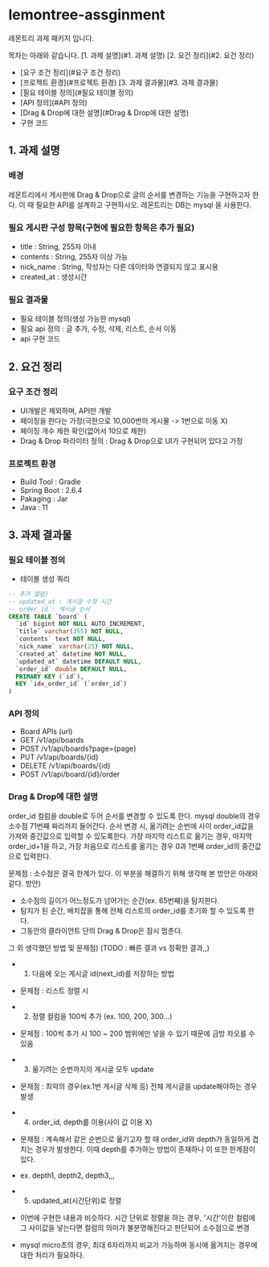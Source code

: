# lemontree-assginment
레몬트리 과제 패키지 입니다.

목차는 아래와 같습니다.
[1. 과제 설명](#1. 과제 설명)
[2. 요건 정리](#2. 요건 정리)
- [요구 조건 정리](#요구 조건 정리)
- [프로젝트 환경](#프로젝트 환경)
[3. 과제 결과물](#3. 과제 결과물)
- [필요 테이블 정의](#필요 테이블 정의)
- [API 정의](#API 정의)
- [Drag & Drop에 대한 설명](#Drag & Drop에 대한 설명)
- 구현 코드

## 1. 과제 설명
### 배경
레몬트리에서 게시판에 Drag & Drop으로 글의 순서를 변경하는 기능을 구현하고자 한다. 
이 때 필요한 API를 설계하고 구현하시오. 레몬트리는 DB는 mysql 을 사용한다.

### 필요 게시판 구성 항목(구현에 필요한 항목은 추가 필요)
- title : String, 255자 이내
- contents : String, 255자 이상 가능
- nick_name : String, 작성자는 다른 데이터와 연결되지 않고 표시용
- created_at : 생성시간

### 필요 결과물
- 필요 테이블 정의(생성 가능한 mysql)
- 필요 api 정의 : 글 추가, 수정, 삭제, 리스트, 순서 이동
- api 구현 코드

## 2. 요건 정리
### 요구 조건 정리
- UI개발은 제외하며, API만 개발
- 페이징을 한다는 가정(극한으로 10,000번의 게시물 -> 1번으로 이동 X)
- 페이징 개수 제한 확인(없어서 10으로 제한)
- Drag & Drop 파라미터 정의 : Drag & Drop으로 UI가 구현되어 있다고 가정


### 프로젝트 환경
- Build Tool : Gradle
- Spring Boot : 2.6.4
- Pakaging : Jar
- Java : 11

## 3. 과제 결과물
### 필요 테이블 정의
- 테이블 생성 쿼리
```sql
-- 추가 컬럼)
-- updated_at : 게시글 수정 시간
-- order_id : 게시글 순서
CREATE TABLE `board` (
  `id` bigint NOT NULL AUTO_INCREMENT,
  `title` varchar(255) NOT NULL,
  `contents` text NOT NULL,
  `nick_name` varchar(25) NOT NULL,
  `created_at` datetime NOT NULL,
  `updated_at` datetime DEFAULT NULL,
  `order_id` double DEFAULT NULL,
  PRIMARY KEY (`id`),
  KEY `idx_order_id` (`order_id`)
)
``` 

### API 정의
- Board APIs (url)
- GET /v1/api/boards
- POST /v1/api/boards?page={page}
- PUT /v1/api/boards/{id}
- DELETE /v1/api/boards/{id}
- POST /v1/api/board/{id}/order

### Drag & Drop에 대한 설명
order_id 컬럼을 double로 두어 순서를 변경할 수 있도록 한다.
mysql double의 경우 소수점 71번째 짜리까지 들어간다.
순서 변경 시, 옮기려는 순번에 사이 order_id값을 가져와 중간값으로 입력할 수 있도록한다.
가장 마지막 리스트로 옮기는 경우, 마지막 order_id+1을 하고, 가장 처음으로 리스트를 옮기는 경우 0과 1번째 order_id의 중간값으로 입력한다.

문제점 : 소수점은 결국 한계가 있다. 이 부분을 해결하기 위해 생각해 본 방안은 아래와 같다.
방안)
- 소수점의 길이가 어느정도가 넘어가는 순간(ex. 65번째)을 탐지한다.
- 탐지가 된 순간, 배치잡을 통해 전체 리스트의 order_id를 초기화 할 수 있도록 한다.
- 그동안의 클라이언트 단의 Drag & Drop은 잠시 멈춘다.

그 외 생각했던 방법 및 문제점)
(TODO : 빠른 결과 vs 정확한 결과,,)
- 1. 다음에 오는 게시글 id(next_id)를 저장하는 방법
- 문제점 : 리스트 정렬 시 

- 2. 정렬 컬럼을 100씩 추가 (ex. 100, 200, 300...)
- 문제점 : 100씩 추가 시 100 ~ 200 범위에만 넣을 수 있기 때문에 금방 차오를 수 있음

- 3. 옮기려는 순번까지의 게시글 모두 update
- 문제점 : 최악의 경우(ex.1번 게시글 삭제 등) 전체 게시글을 update해야하는 경우 발생


- 4. order_id, depth를 이용(사이 값 이용 X)
- 문제점 : 계속해서 같은 순번으로 옮기고자 할 때 order_id와 depth가 동일하게 겹치는 경우가 발생한다. 이때 depth를 추가하는 방법이 존재하나 이 또한 한계점이 있다.
- ex. depth1, depth2, depth3,,,

- 5. updated_at(시간단위)로 정렬
- 이번에 구현한 내용과 비슷하다. 시간 단위로 정렬을 하는 경우, '시간'이란 컬럼에 그 사이값을 넣는다면 컬럼의 의미가 불분명해진다고 판단되어 소수점으로 변경
- mysql micro초의 경우, 최대 6자리까지 비교가 가능하며 동시에 옮겨지는 경우에 대한 처리가 필요하다.

